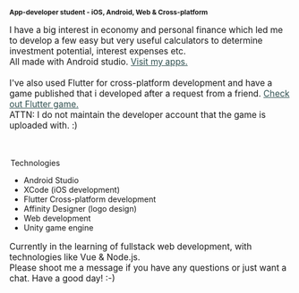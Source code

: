 <h3 style="font-size: 85%;">App-developer student - iOS, Android, Web & Cross-platform</h3>

<p style="font-size: 110%;">I have a big interest in economy and personal finance which led me to develop a few
        easy but very useful calculators to determine investment potential, interest expenses etc.
        <br> All made with Android studio.
        <a style="text-decoration: underline; color: darkslategrey;" href="https://play.google.com/store/apps/developer?id=Savings+and+Finance+Studio&hl=en">Visit my apps.</a>
        <br>
        <br>
        I've also used Flutter for cross-platform development and have a game published
        that i developed after a request from a friend. 
        <a style="text-decoration: underline; color: darkslategrey;" href="https://play.google.com/store/apps/details?id=shipment.studio.tapgame&hl=en">Check out Flutter game.</a>
        <br>
        ATTN: I do not maintain the developer account that the game is uploaded with. :)
</p>
<br>
<br>
<legend>Technologies
        <ul>
            <li>Android Studio</li>
            <li>XCode (iOS development)</li>
            <li>Flutter Cross-platform development</li>
            <li>Affinity Designer (logo design)</li>
            <li>Web development</li>
            <li>Unity game engine</li>
        </ul>
    </legend>
    
<p style="font-size: 110%;">Currently in the learning of fullstack web development, with technologies like Vue & Node.js.
<br>Please shoot me a message if you have any questions or just want a chat. Have a good day! :-)
</p>
